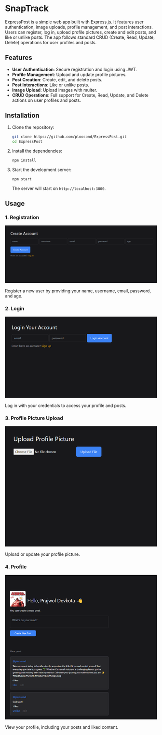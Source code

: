 # SnapTrack

ExpressPost is a simple web app built with Express.js. It features user authentication, image uploads, profile management, and post interactions. Users can register, log in, upload profile pictures, create and edit posts, and like or unlike posts. The app follows standard CRUD (Create, Read, Update, Delete) operations for user profiles and posts.

## Features

- **User Authentication**: Secure registration and login using JWT.
- **Profile Management**: Upload and update profile pictures.
- **Post Creation**: Create, edit, and delete posts.
- **Post Interactions**: Like or unlike posts.
- **Image Upload**: Upload images with multer.
- **CRUD Operations**: Full support for Create, Read, Update, and Delete actions on user profiles and posts.

## Installation

1. Clone the repository:

    ```bash
    git clone https://github.com/ploosond/ExpressPost.git
    cd ExpressPost
    ```

2. Install the dependencies:

    ```bash
    npm install
    ```

3. Start the development server:

    ```bash
    npm start
    ```

    The server will start on `http://localhost:3000`.

## Usage

### 1. Registration

![Registration Page](images/image1.png)

Register a new user by providing your name, username, email, password, and age.

### 2. Login

![Login Page](images/image2.png)

Log in with your credentials to access your profile and posts.

### 3. Profile Picture Upload

![Profile Picture Upload](images/image3.png)

Upload or update your profile picture.

### 4. Profile

![Profile Page](images/image4.png)

View your profile, including your posts and liked content.
